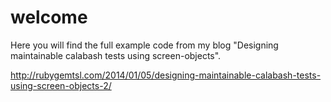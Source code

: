welcome
==============================
Here you will find the full example code from my blog "Designing maintainable calabash tests using screen-objects".

http://rubygemtsl.com/2014/01/05/designing-maintainable-calabash-tests-using-screen-objects-2/

